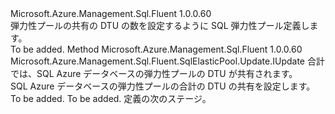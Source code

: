 <Type Name="IWithDtu" FullName="Microsoft.Azure.Management.Sql.Fluent.SqlElasticPool.Update.IWithDtu">
  <TypeSignature Language="C#" Value="public interface IWithDtu" />
  <TypeSignature Language="ILAsm" Value=".class public interface auto ansi abstract IWithDtu" />
  <TypeSignature Language="DocId" Value="T:Microsoft.Azure.Management.Sql.Fluent.SqlElasticPool.Update.IWithDtu" />
  <TypeSignature Language="VB.NET" Value="Public Interface IWithDtu" />
  <TypeSignature Language="F#" Value="type IWithDtu = interface" />
  <AssemblyInfo>
    <AssemblyName>Microsoft.Azure.Management.Sql.Fluent</AssemblyName>
    <AssemblyVersion>1.0.0.60</AssemblyVersion>
  </AssemblyInfo>
  <Interfaces />
  <Docs>
    <summary>
            弾力性プールの共有の DTU の数を設定するように SQL 弾力性プール定義します。
            </summary>
    <remarks>To be added.</remarks>
  </Docs>
  <Members>
    <Member MemberName="WithDtu">
      <MemberSignature Language="C#" Value="public Microsoft.Azure.Management.Sql.Fluent.SqlElasticPool.Update.IUpdate WithDtu (int dtu);" />
      <MemberSignature Language="ILAsm" Value=".method public hidebysig newslot virtual instance class Microsoft.Azure.Management.Sql.Fluent.SqlElasticPool.Update.IUpdate WithDtu(int32 dtu) cil managed" />
      <MemberSignature Language="DocId" Value="M:Microsoft.Azure.Management.Sql.Fluent.SqlElasticPool.Update.IWithDtu.WithDtu(System.Int32)" />
      <MemberSignature Language="VB.NET" Value="Public Function WithDtu (dtu As Integer) As IUpdate" />
      <MemberSignature Language="F#" Value="abstract member WithDtu : int -&gt; Microsoft.Azure.Management.Sql.Fluent.SqlElasticPool.Update.IUpdate" Usage="iWithDtu.WithDtu dtu" />
      <MemberType>Method</MemberType>
      <AssemblyInfo>
        <AssemblyName>Microsoft.Azure.Management.Sql.Fluent</AssemblyName>
        <AssemblyVersion>1.0.0.60</AssemblyVersion>
      </AssemblyInfo>
      <ReturnValue>
        <ReturnType>Microsoft.Azure.Management.Sql.Fluent.SqlElasticPool.Update.IUpdate</ReturnType>
      </ReturnValue>
      <Parameters>
        <Parameter Name="dtu" Type="System.Int32" />
      </Parameters>
      <Docs>
        <param name="dtu">合計では、SQL Azure データベースの弾力性プールの DTU が共有されます。</param>
        <summary>
            SQL Azure データベースの弾力性プールの合計の DTU の共有を設定します。
            </summary>
        <returns>To be added.</returns>
        <remarks>To be added.</remarks>
        <return>定義の次のステージ。</return>
      </Docs>
    </Member>
  </Members>
</Type>